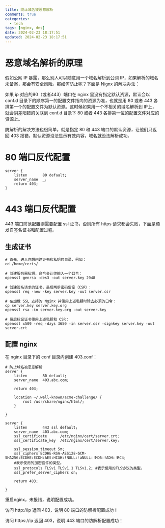 ```yaml
---
title: 防止域名被恶意解析
comments: true
categories:
  - tech
tags: [nginx, dns]
date: 2024-02-23 18:17:51
updated: 2024-02-23 18:17:51
---
```


# 恶意域名解析的原理

假如公网 IP 暴露，那么别人可以随意用一个域名解析到公网 IP，如果解析的域名未备案，那会有安全风险。那如何防止呢？下面是 Nignx 的解决办法：

如果 ip 对应的80（或者443）端口在 nginx 里没有指定默认资源，默认会以 conf.d 目录下的顺序第一的配置文件指向的资源为准，也就是用 80 或者 443 各排第一个的配置文件为默认资源。这时候如果用一个不相关的域名解析到 IP上，就会阴差阳错的关联到 conf.d 目录下 80 或者 443 各排第一位的配置文件对应的资源上。

防解析的解决方法也很简单，就是指定 80 和 443 端口的默认资源，让他们只返回 403 报错，默认资源没法显示有效内容，域名就没法解析成功。

# 80 端口反代配置

```nginx
server {
    listen       80 default;
    server_name  _;
    return 403;
}

```

# 443 端口反代配置

443 端口防范配置则需要配置 ssl 证书，否则所有 https 请求都会失败，下面是颁发自签名证书和配置过程。

## 生成证书

```shell
# 首先，进入你想创建证书和私钥的目录，例如：
cd /home/certs/

# 创建服务器私钥，命令会让你输入一个口令：
openssl genrsa -des3 -out server.key 2048

# 创建签名请求的证书，最后两步密码留空（CSR）：
openssl req -new -key server.key -out server.csr

# 在加载 SSL 支持的 Nginx 并使用上述私钥时除去必须的口令：
cp server.key server.key.org
openssl rsa -in server.key.org -out server.key

# 最后标记证书使用上述私钥和 CSR：
openssl x509 -req -days 3650 -in server.csr -signkey server.key -out server.crt
```

## 配置 nginx

在 nginx 目录下的 conf 目录内创建 403.conf：

```nginx
# 防止域名被恶意解析
server {
    listen       80 default;
    server_name  403.abc.com;

    return 403;

    location ~/.well-known/acme-challenge/ {
        root /usr/share/nginx/html/;
    }

}

server {
    listen       443 ssl default;
    server_name  403.abc.com;
    ssl_certificate      /etc/nginx/cert/server.crt;
    ssl_certificate_key  /etc/nginx/cert/server.key;

    ssl_session_timeout 5m;
    ssl_ciphers ECDHE-RSA-AES128-GCM-SHA256:ECDHE:ECDH:AES:HIGH:!NULL:!aNULL:!MD5:!ADH:!RC4;
    #表示使用的加密套件的类型。
    ssl_protocols TLSv1 TLSv1.1 TLSv1.2; #表示使用的TLS协议的类型。
    ssl_prefer_server_ciphers on;

    return 403;

}

```

重启nginx，未报错，说明配置成功。

访问 http://ip 返回 403，说明 80 端口的防解析配置成功！

访问 https://ip 返回 403，说明 443 端口的防解析配置成功！
